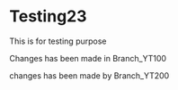 # Testing23
This is for testing purpose

Changes has been made in Branch_YT100

changes has been made by Branch_YT200
